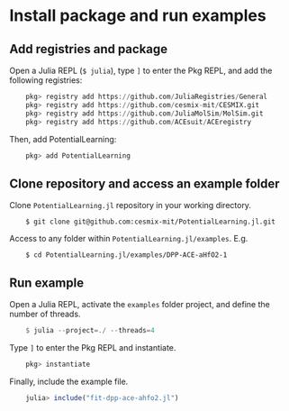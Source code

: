 # Install package and run examples

## Add registries and package
Open a Julia REPL (`$ julia`), type `]` to enter the Pkg REPL, and add the following registries:
```julia
    pkg> registry add https://github.com/JuliaRegistries/General
    pkg> registry add https://github.com/cesmix-mit/CESMIX.git 
    pkg> registry add https://github.com/JuliaMolSim/MolSim.git
    pkg> registry add https://github.com/ACEsuit/ACEregistry
```

Then, add PotentialLearning:
```julia
    pkg> add PotentialLearning

```

## Clone repository and access an example folder
Clone `PotentialLearning.jl` repository in your working directory.
```shell
    $ git clone git@github.com:cesmix-mit/PotentialLearning.jl.git
```
Access to any folder within `PotentialLearning.jl/examples`. E.g.
```shell
    $ cd PotentialLearning.jl/examples/DPP-ACE-aHfO2-1
```

## Run example
Open a Julia REPL, activate the `examples` folder project, and define the number of threads.
```julia
    $ julia --project=./ --threads=4
```
Type `]` to enter the Pkg REPL and instantiate.
```julia
    pkg> instantiate
```
Finally, include the example file.
```julia
    julia> include("fit-dpp-ace-ahfo2.jl")
```

